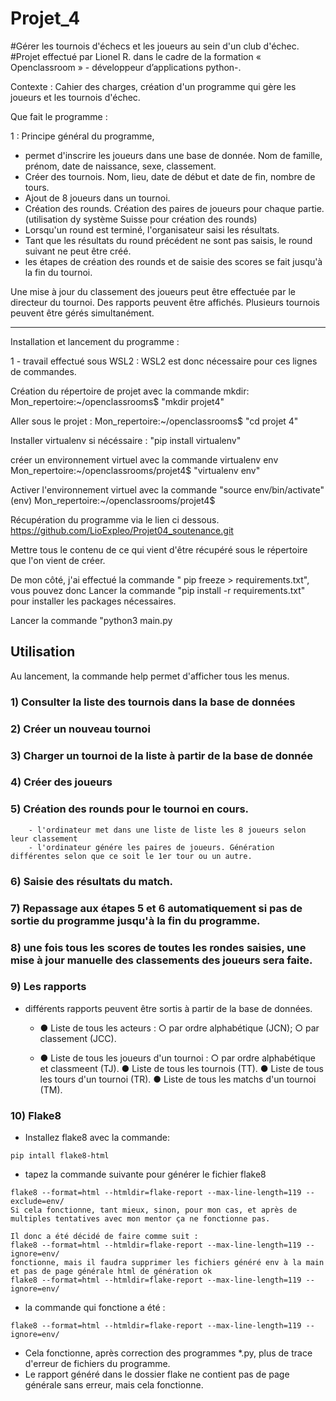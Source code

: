 # Projet_4
#Gérer les tournois d'échecs et les joueurs au sein d'un club d'échec.
#Projet effectué par Lionel R. dans le cadre de la formation « Openclassroom »  - développeur d’applications python-.

Contexte :
Cahier des charges, création d'un programme qui gère les joueurs et les tournois d'échec.

Que fait le programme :

1 : Principe général du programme, 
  - permet d'inscrire les joueurs dans une base de donnée. Nom de famille, prénom, date de naissance, sexe, classement.
  - Créer des tournois. Nom, lieu, date de début et date de fin, nombre de tours.
  - Ajout de 8 joueurs dans un tournoi.
  - Création des rounds. Création des paires de joueurs pour chaque partie. (utilisation dy système Suisse pour création des rounds)
  - Lorsqu'un round est terminé, l'organisateur saisi les résultats.
  - Tant que les résultats du round précédent ne sont pas saisis, le round suivant ne peut être créé.
  - les étapes de création des rounds et de saisie des scores se fait jusqu'à la fin du tournoi.

Une mise à jour du classement des joueurs peut être effectuée par le directeur du tournoi.
Des rapports peuvent être affichés.
Plusieurs tournois peuvent être gérés simultanément.
***
Installation et lancement du programme :

1 - travail effectué sous WSL2 : WSL2 est donc nécessaire pour ces lignes de commandes.

Création du répertoire de projet avec la commande mkdir:
Mon_repertoire:~/openclassrooms$ "mkdir projet4"

Aller sous le projet  :
Mon_repertoire:~/openclassrooms$ "cd projet 4"

Installer virtualenv si nécéssaire :
"pip install virtualenv" 

créer un environnement virtuel avec la commande virtualenv env
Mon_repertoire:~/openclassrooms/projet4$ "virtualenv env"

Activer l'environnement virtuel avec la commande "source env/bin/activate"
(env) Mon_repertoire:~/openclassrooms/projet4$

Récupération du programme via le lien ci dessous.
https://github.com/LioExpleo/Projet04_soutenance.git

Mettre tous le contenu de ce qui vient d'être récupéré sous le répertoire que l'on vient de créer.

De mon côté, j'ai effectué la commande " pip freeze > requirements.txt", vous pouvez donc
Lancer la commande "pip install -r requirements.txt" pour installer les packages nécessaires.

Lancer la commande "python3 main.py

## Utilisation
Au lancement, la commande help permet d'afficher tous les menus.

### 1) Consulter la liste des tournois dans la base de données
### 2) Créer un nouveau tournoi
### 3) Charger un tournoi de la liste à partir de la base de donnée

### 4) Créer des joueurs

### 5) Création des rounds pour le tournoi en cours. 
        - l'ordinateur met dans une liste de liste les 8 joueurs selon leur classement
        - l'ordinateur génére les paires de joueurs. Génération différentes selon que ce soit le 1er tour ou un autre.

### 6) Saisie des résultats du match. 

### 7) Repassage aux étapes 5 et 6 automatiquement si pas de sortie du programme jusqu'à la fin du programme.

### 8) une fois tous les scores de toutes les rondes saisies, une mise à jour manuelle des classements des joueurs sera faite.

### 9) Les rapports
- différents rapports peuvent être sortis à partir de la base de données.
  - ●	Liste de tous les acteurs :
  ○	par ordre alphabétique (JCN);
  ○	par classement (JCC).
  
  - ●	Liste de tous les joueurs d'un tournoi :
  ○	par ordre alphabétique et classmeent (TJ).
  ●	Liste de tous les tournois (TT).
  ●	Liste de tous les tours d'un tournoi (TR).
  ●	Liste de tous les matchs d'un tournoi (TM).

### 10) Flake8
- Installez flake8 avec la commande: 
```
pip intall flake8-html
```
- tapez la commande suivante pour générer le fichier flake8
```
flake8 --format=html --htmldir=flake-report --max-line-length=119 --exclude=env/
Si cela fonctionne, tant mieux, sinon, pour mon cas, et après de multiples tentatives avec mon mentor ça ne fonctionne pas.

Il donc a été décidé de faire comme suit :
flake8 --format=html --htmldir=flake-report --max-line-length=119 --ignore=env/
fonctionne, mais il faudra supprimer les fichiers généré env à la main et pas de page générale html de génération ok 
flake8 --format=html --htmldir=flake-report --max-line-length=119 --ignore=env/
```
- la commande qui fonctione a été :
```
flake8 --format=html --htmldir=flake-report --max-line-length=119 --ignore=env/
```
- Cela fonctionne, après correction des programmes *.py, plus de trace d'erreur de fichiers du programme.
- Le rapport généré dans le dossier flake ne contient pas de page générale sans erreur, mais cela fonctionne.